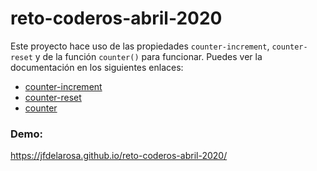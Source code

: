 # reto-coderos-abril-2020

Este proyecto hace uso de las propiedades `counter-increment`, `counter-reset` y de la función `counter()` para funcionar. Puedes ver la documentación en los siguientes enlaces:

- [counter-increment](https://developer.mozilla.org/en-US/docs/Web/CSS/counter-increment)
- [counter-reset](https://developer.mozilla.org/en-US/docs/Web/CSS/counter-reset)
- [counter](https://developer.mozilla.org/en-US/docs/Web/CSS/counter)

### Demo:

https://jfdelarosa.github.io/reto-coderos-abril-2020/
